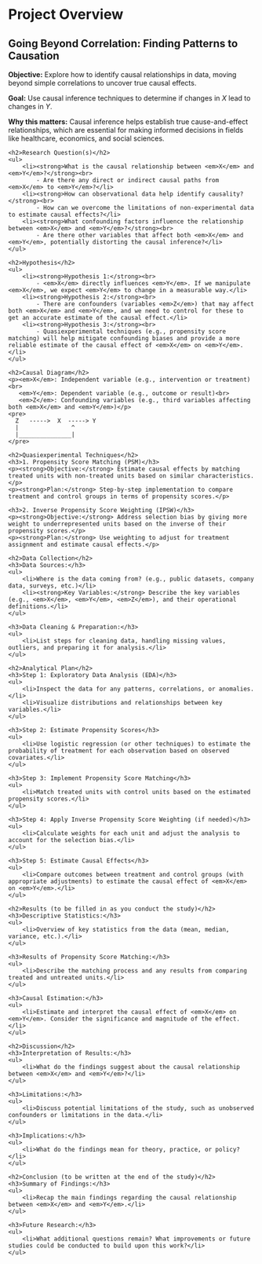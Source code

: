 <!DOCTYPE html>
<html lang="en">
<head>
    <meta charset="UTF-8">
    <meta name="viewport" content="width=device-width, initial-scale=1.0">
    <title>Going Beyond Correlation to Causation</title>
</head>
<body>
    <h1>Project Overview</h1>
    <h2>Going Beyond Correlation: Finding Patterns to Causation</h2>
    <p><strong>Objective:</strong> Explore how to identify causal relationships in data, moving beyond simple correlations to uncover true causal effects.</p>
    <p><strong>Goal:</strong> Use causal inference techniques to determine if changes in <em>X</em> lead to changes in <em>Y</em>.</p>
    <p><strong>Why this matters:</strong> Causal inference helps establish true cause-and-effect relationships, which are essential for making informed decisions in fields like healthcare, economics, and social sciences.</p>

    <h2>Research Question(s)</h2>
    <ul>
        <li><strong>What is the causal relationship between <em>X</em> and <em>Y</em>?</strong><br>
            - Are there any direct or indirect causal paths from <em>X</em> to <em>Y</em>?</li>
        <li><strong>How can observational data help identify causality?</strong><br>
            - How can we overcome the limitations of non-experimental data to estimate causal effects?</li>
        <li><strong>What confounding factors influence the relationship between <em>X</em> and <em>Y</em>?</strong><br>
            - Are there other variables that affect both <em>X</em> and <em>Y</em>, potentially distorting the causal inference?</li>
    </ul>

    <h2>Hypothesis</h2>
    <ul>
        <li><strong>Hypothesis 1:</strong><br>
            - <em>X</em> directly influences <em>Y</em>. If we manipulate <em>X</em>, we expect <em>Y</em> to change in a measurable way.</li>
        <li><strong>Hypothesis 2:</strong><br>
            - There are confounders (variables <em>Z</em>) that may affect both <em>X</em> and <em>Y</em>, and we need to control for these to get an accurate estimate of the causal effect.</li>
        <li><strong>Hypothesis 3:</strong><br>
            - Quasiexperimental techniques (e.g., propensity score matching) will help mitigate confounding biases and provide a more reliable estimate of the causal effect of <em>X</em> on <em>Y</em>.</li>
    </ul>

    <h2>Causal Diagram</h2>
    <p><em>X</em>: Independent variable (e.g., intervention or treatment)<br>
       <em>Y</em>: Dependent variable (e.g., outcome or result)<br>
       <em>Z</em>: Confounding variables (e.g., third variables affecting both <em>X</em> and <em>Y</em>)</p>
    <pre>
      Z   ----->  X  -----> Y
      |               ^
      |_______________|
    </pre>

    <h2>Quasiexperimental Techniques</h2>
    <h3>1. Propensity Score Matching (PSM)</h3>
    <p><strong>Objective:</strong> Estimate causal effects by matching treated units with non-treated units based on similar characteristics.</p>
    <p><strong>Plan:</strong> Step-by-step implementation to compare treatment and control groups in terms of propensity scores.</p>

    <h3>2. Inverse Propensity Score Weighting (IPSW)</h3>
    <p><strong>Objective:</strong> Address selection bias by giving more weight to underrepresented units based on the inverse of their propensity scores.</p>
    <p><strong>Plan:</strong> Use weighting to adjust for treatment assignment and estimate causal effects.</p>

    <h2>Data Collection</h2>
    <h3>Data Sources:</h3>
    <ul>
        <li>Where is the data coming from? (e.g., public datasets, company data, surveys, etc.)</li>
        <li><strong>Key Variables:</strong> Describe the key variables (e.g., <em>X</em>, <em>Y</em>, <em>Z</em>), and their operational definitions.</li>
    </ul>

    <h3>Data Cleaning & Preparation:</h3>
    <ul>
        <li>List steps for cleaning data, handling missing values, outliers, and preparing it for analysis.</li>
    </ul>

    <h2>Analytical Plan</h2>
    <h3>Step 1: Exploratory Data Analysis (EDA)</h3>
    <ul>
        <li>Inspect the data for any patterns, correlations, or anomalies.</li>
        <li>Visualize distributions and relationships between key variables.</li>
    </ul>

    <h3>Step 2: Estimate Propensity Scores</h3>
    <ul>
        <li>Use logistic regression (or other techniques) to estimate the probability of treatment for each observation based on observed covariates.</li>
    </ul>

    <h3>Step 3: Implement Propensity Score Matching</h3>
    <ul>
        <li>Match treated units with control units based on the estimated propensity scores.</li>
    </ul>

    <h3>Step 4: Apply Inverse Propensity Score Weighting (if needed)</h3>
    <ul>
        <li>Calculate weights for each unit and adjust the analysis to account for the selection bias.</li>
    </ul>

    <h3>Step 5: Estimate Causal Effects</h3>
    <ul>
        <li>Compare outcomes between treatment and control groups (with appropriate adjustments) to estimate the causal effect of <em>X</em> on <em>Y</em>.</li>
    </ul>

    <h2>Results (to be filled in as you conduct the study)</h2>
    <h3>Descriptive Statistics:</h3>
    <ul>
        <li>Overview of key statistics from the data (mean, median, variance, etc.).</li>
    </ul>

    <h3>Results of Propensity Score Matching:</h3>
    <ul>
        <li>Describe the matching process and any results from comparing treated and untreated units.</li>
    </ul>

    <h3>Causal Estimation:</h3>
    <ul>
        <li>Estimate and interpret the causal effect of <em>X</em> on <em>Y</em>. Consider the significance and magnitude of the effect.</li>
    </ul>

    <h2>Discussion</h2>
    <h3>Interpretation of Results:</h3>
    <ul>
        <li>What do the findings suggest about the causal relationship between <em>X</em> and <em>Y</em>?</li>
    </ul>

    <h3>Limitations:</h3>
    <ul>
        <li>Discuss potential limitations of the study, such as unobserved confounders or limitations in the data.</li>
    </ul>

    <h3>Implications:</h3>
    <ul>
        <li>What do the findings mean for theory, practice, or policy?</li>
    </ul>

    <h2>Conclusion (to be written at the end of the study)</h2>
    <h3>Summary of Findings:</h3>
    <ul>
        <li>Recap the main findings regarding the causal relationship between <em>X</em> and <em>Y</em>.</li>
    </ul>

    <h3>Future Research:</h3>
    <ul>
        <li>What additional questions remain? What improvements or future studies could be conducted to build upon this work?</li>
    </ul>
</body>
</html>
